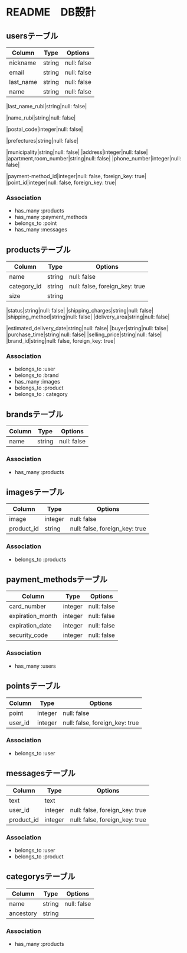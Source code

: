 # README　DB設計

## usersテーブル
|Column|Type|Options|
|------|----|-------|
|nickname|string|null: false|
|email|string|null: false|
|last_name|string|null: false|
|name|string|null: false|
<!-- 苗字　ふりがな -->
|last_name_rubi|string|null: false|
<!-- 名前　ふりがな -->
|name_rubi|string|null: false|
<!-- 郵便番号 -->
|postal_code|integer|null: false|
<!-- 都道府県 -->
|prefectures|string|null: false|
<!-- 市区町村 -->
|municipality|string|null: false|
|address|integer|null: false|
|apartment,room_number|string|null: false|
|phone_number|integer|null: false|
<!-- 決算方法 -->
|payment-method_id|integer|null: false, foreign_key: true|
|point_id|integer|null: false, foreign_key: true|
### Association
- has_many :products
- has_many :payment_methods
- belongs_to :point
- has_many :messages



## productsテーブル
|Column|Type|Options|
|------|----|-------|
|name|string|null: false|
|category_id|string|null: false, foreign_key: true|
|size|string||
<!-- 商品状態 -->
|status|string|null: false|
|shipping_charges|string|null: false|
|shipping_method|string|null: false|
|delivery_area|string|null: false|
<!-- 配送予定日 -->
|estimated_delivery_date|string|null: false|
|buyer|string|null: false|
|purchase_time|string|null: false|
|selling_price|string|null: false|
|brand_id|string|null: false, foreign_key: true|
### Association
- belongs_to :user
- belongs_to :brand
- has_many :images
- belongs_to :product
- belongs_to : category



## brandsテーブル
|Column|Type|Options|
|------|----|-------|
|name|string|null: false|
### Association
- has_many :products



## imagesテーブル
|Column|Type|Options|
|------|----|-------|
|image|integer|null: false|
|product_id|string|null: false, foreign_key: true|
### Association
- belongs_to :products








<!-- 決算方法テーブル -->
## payment_methodsテーブル
|Column|Type|Options|
|------|----|-------|
|card_number|integer|null: false|
|expiration_month|integer|null: false|
|expiration_date|integer|null: false|
|security_code|integer|null: false|
### Association
- has_many :users


## pointsテーブル
|Column|Type|Options|
|------|----|-------|
|point|integer|null: false|
|user_id|integer|null: false, foreign_key: true|
### Association
- belongs_to :user


## messagesテーブル
|Column|Type|Options|
|------|----|-------|
|text|text||
|user_id|integer|null: false, foreign_key: true|
|product_id|integer|null: false, foreign_key: true|
### Association
- belongs_to :user
- belongs_to :product

## categorysテーブル
|Column|Type|Options|
|------|----|-------|
|name|string|null: false|
|ancestory|string||
### Association
- has_many :products